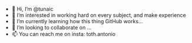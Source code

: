 - 👋 Hi, I’m @tunaic
- 👀 I’m interested in working hard on every subject, and make experience 
- 🌱 I’m currently learning how this thing GitHub works...
- 💞️ I’m looking to collaborate on ...
- 📫 You can reach me on insta: toth.antonio

<!---
tunaic/tunaic is a ✨ special ✨ repository because its `README.md` (this file) appears on your GitHub profile.
You can click the Preview link to take a look at your changes.
--->
